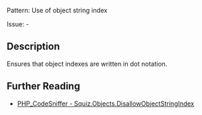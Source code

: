Pattern: Use of object string index

Issue: -

## Description

Ensures that object indexes are written in dot notation.

## Further Reading

* [PHP_CodeSniffer - Squiz.Objects.DisallowObjectStringIndex](https://github.com/squizlabs/PHP_CodeSniffer/blob/master/src/Standards/Squiz/Sniffs/Objects/DisallowObjectStringIndexSniff.php)